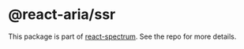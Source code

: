 # @react-aria/ssr

This package is part of [react-spectrum](https://github.com/adobe/react-spectrum). See the repo for more details.
